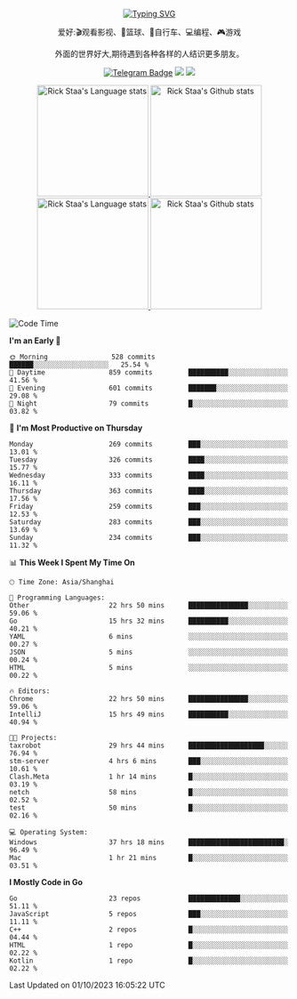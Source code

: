 <div align="center"> 

[![Typing SVG](https://readme-typing-svg.herokuapp.com?size=25&duration=2500&color=eeeeee&vCenter=true&width=200&height=40&lines=Hi+there+%F0%9F%91%8B%F0%9F%8F%BB;I'm+DanBai)](https://git.io/typing-svg)

爱好:🎬观看影视、🏀篮球、🚴自行车、💻编程、🎮游戏

外面的世界好大,期待遇到各种各样的人结识更多朋友。

[![Telegram Badge](https://img.shields.io/badge/-Telegram-blue?style=flat&logo=Telegram&logoColor=white)](https://t.me/danbai9420) 
[![](https://img.shields.io/badge/-Blog-brightgreen?style=flat&logo=Blogger&logoColor=white)](https://p00q.cn)
[![](https://img.shields.io/badge/-Email-red?style=flat&logo=Mail.Ru&logoColor=white)](mailto:danbai@88.com)
</div>

<!-- Light Mode -->
<div align="center"> 
<a href="https://github.com/anuraghazra/github-readme-stats#gh-light-mode-only">
<img height=200 src="https://github-readme-stats.vercel.app/api/top-langs/?username=danbai225&layout=compact&langs_count=10&hide_border=1&role=OWNER,COLLABORATOR#gh-light-mode-only" alt="Rick Staa's Language stats" />
</a>
<a href="https://github.com/anuraghazra/github-readme-stats#gh-light-mode-only">
<img height=200 src="https://github-readme-stats.vercel.app/api?username=danbai225&show_icons=true&count_private=true&line_height=28&hide_border=1&include_all_commits=true&card_width=450&role=OWNER,COLLABORATOR&exclude_repo=github-readme-stats#gh-light-mode-only" alt="Rick Staa's Github stats" />
</a>
</div>

<!-- Dark Mode -->
<div align="center"> 
<a href="https://github.com/anuraghazra/github-readme-stats#gh-dark-mode-only">
<img height=200 src="https://github-readme-stats.vercel.app/api/top-langs/?username=danbai225&layout=compact&langs_count=10&hide_border=1&role=OWNER,COLLABORATOR&theme=github_dark#gh-dark-mode-only" alt="Rick Staa's Language stats" />
</a>
<a href="https://github.com/anuraghazra/github-readme-stats#gh-dark-mode-only">
<img height=200 src="https://github-readme-stats.vercel.app/api?username=danbai225&show_icons=true&count_private=true&line_height=28&hide_border=1&include_all_commits=true&card_width=450&role=OWNER,COLLABORATOR&exclude_repo=github-readme-stats&theme=github_dark#gh-dark-mode-only" alt="Rick Staa's Github stats" />
</a>
</div>

<!--START_SECTION:waka-->
![Code Time](http://img.shields.io/badge/Code%20Time-1%2C202%20hrs%2056%20mins-blue)

**I'm an Early 🐤** 

```text
🌞 Morning                528 commits         ██████░░░░░░░░░░░░░░░░░░░   25.54 % 
🌆 Daytime                859 commits         ██████████░░░░░░░░░░░░░░░   41.56 % 
🌃 Evening                601 commits         ███████░░░░░░░░░░░░░░░░░░   29.08 % 
🌙 Night                  79 commits          █░░░░░░░░░░░░░░░░░░░░░░░░   03.82 % 
```
📅 **I'm Most Productive on Thursday** 

```text
Monday                   269 commits         ███░░░░░░░░░░░░░░░░░░░░░░   13.01 % 
Tuesday                  326 commits         ████░░░░░░░░░░░░░░░░░░░░░   15.77 % 
Wednesday                333 commits         ████░░░░░░░░░░░░░░░░░░░░░   16.11 % 
Thursday                 363 commits         ████░░░░░░░░░░░░░░░░░░░░░   17.56 % 
Friday                   259 commits         ███░░░░░░░░░░░░░░░░░░░░░░   12.53 % 
Saturday                 283 commits         ███░░░░░░░░░░░░░░░░░░░░░░   13.69 % 
Sunday                   234 commits         ███░░░░░░░░░░░░░░░░░░░░░░   11.32 % 
```


📊 **This Week I Spent My Time On** 

```text
🕑︎ Time Zone: Asia/Shanghai

💬 Programming Languages: 
Other                    22 hrs 50 mins      ███████████████░░░░░░░░░░   59.06 % 
Go                       15 hrs 32 mins      ██████████░░░░░░░░░░░░░░░   40.21 % 
YAML                     6 mins              ░░░░░░░░░░░░░░░░░░░░░░░░░   00.27 % 
JSON                     5 mins              ░░░░░░░░░░░░░░░░░░░░░░░░░   00.24 % 
HTML                     5 mins              ░░░░░░░░░░░░░░░░░░░░░░░░░   00.22 % 

🔥 Editors: 
Chrome                   22 hrs 50 mins      ███████████████░░░░░░░░░░   59.06 % 
IntelliJ                 15 hrs 49 mins      ██████████░░░░░░░░░░░░░░░   40.94 % 

🐱‍💻 Projects: 
taxrobot                 29 hrs 44 mins      ███████████████████░░░░░░   76.94 % 
stm-server               4 hrs 6 mins        ███░░░░░░░░░░░░░░░░░░░░░░   10.61 % 
Clash.Meta               1 hr 14 mins        █░░░░░░░░░░░░░░░░░░░░░░░░   03.19 % 
netch                    58 mins             █░░░░░░░░░░░░░░░░░░░░░░░░   02.52 % 
test                     50 mins             █░░░░░░░░░░░░░░░░░░░░░░░░   02.16 % 

💻 Operating System: 
Windows                  37 hrs 18 mins      ████████████████████████░   96.49 % 
Mac                      1 hr 21 mins        █░░░░░░░░░░░░░░░░░░░░░░░░   03.51 % 
```

**I Mostly Code in Go** 

```text
Go                       23 repos            █████████████░░░░░░░░░░░░   51.11 % 
JavaScript               5 repos             ███░░░░░░░░░░░░░░░░░░░░░░   11.11 % 
C++                      2 repos             █░░░░░░░░░░░░░░░░░░░░░░░░   04.44 % 
HTML                     1 repo              █░░░░░░░░░░░░░░░░░░░░░░░░   02.22 % 
Kotlin                   1 repo              █░░░░░░░░░░░░░░░░░░░░░░░░   02.22 % 
```




 Last Updated on 01/10/2023 16:05:22 UTC
<!--END_SECTION:waka-->
